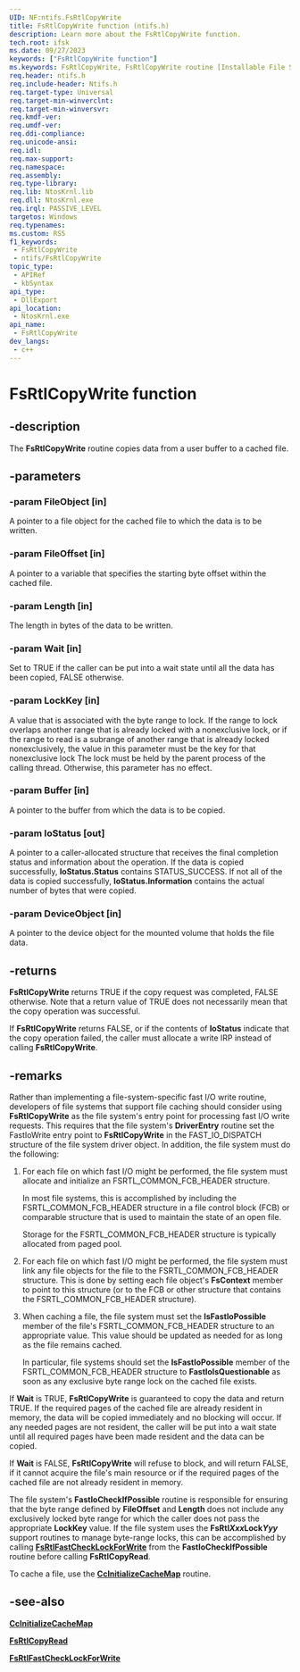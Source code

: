 ```yaml
---
UID: NF:ntifs.FsRtlCopyWrite
title: FsRtlCopyWrite function (ntifs.h)
description: Learn more about the FsRtlCopyWrite function.
tech.root: ifsk
ms.date: 09/27/2023
keywords: ["FsRtlCopyWrite function"]
ms.keywords: FsRtlCopyWrite, FsRtlCopyWrite routine [Installable File System Drivers], fsrtlref_4c9bfba8-1946-430f-b242-7228394923de.xml, ifsk.fsrtlcopywrite, ntifs/FsRtlCopyWrite
req.header: ntifs.h
req.include-header: Ntifs.h
req.target-type: Universal
req.target-min-winverclnt: 
req.target-min-winversvr: 
req.kmdf-ver: 
req.umdf-ver: 
req.ddi-compliance: 
req.unicode-ansi: 
req.idl: 
req.max-support: 
req.namespace: 
req.assembly: 
req.type-library: 
req.lib: NtosKrnl.lib
req.dll: NtosKrnl.exe
req.irql: PASSIVE_LEVEL
targetos: Windows
req.typenames: 
ms.custom: RS5
f1_keywords:
 - FsRtlCopyWrite
 - ntifs/FsRtlCopyWrite
topic_type:
 - APIRef
 - kbSyntax
api_type:
 - DllExport
api_location:
 - NtosKrnl.exe
api_name:
 - FsRtlCopyWrite
dev_langs:
 - c++
---
```


# FsRtlCopyWrite function

## -description

The **FsRtlCopyWrite** routine copies data from a user buffer to a cached file.

## -parameters

### -param FileObject [in]

A pointer to a file object for the cached file to which the data is to be written.

### -param FileOffset [in]

A pointer to a variable that specifies the starting byte offset within the cached file.

### -param Length [in]

The length in bytes of the data to be written.

### -param Wait [in]

Set to TRUE if the caller can be put into a wait state until all the data has been copied, FALSE otherwise.

### -param LockKey [in]

A value that is associated with the byte range to lock. If the range to lock overlaps another range that is already locked with a nonexclusive lock, or if the range to read is a subrange of another range that is already locked nonexclusively, the value in this parameter must be the key for that nonexclusive lock The lock must be held by the parent process of the calling thread. Otherwise, this parameter has no effect.

### -param Buffer [in]

A pointer to the buffer from which the data is to be copied.

### -param IoStatus [out]

A pointer to a caller-allocated structure that receives the final completion status and information about the operation. If the data is copied successfully, **IoStatus.Status** contains STATUS_SUCCESS. If not all of the data is copied successfully, **IoStatus.Information** contains the actual number of bytes that were copied.

### -param DeviceObject [in]

A pointer to the device object for the mounted volume that holds the file data.

## -returns

**FsRtlCopyWrite** returns TRUE if the copy request was completed, FALSE otherwise. Note that a return value of TRUE does not necessarily mean that the copy operation was successful.

If **FsRtlCopyWrite** returns FALSE, or if the contents of **IoStatus** indicate that the copy operation failed, the caller must allocate a write IRP instead of calling **FsRtlCopyWrite**.

## -remarks

Rather than implementing a file-system-specific fast I/O write routine, developers of file systems that support file caching should consider using **FsRtlCopyWrite** as the file system's entry point for processing fast I/O write requests. This requires that the file system's **DriverEntry** routine set the FastIoWrite entry point to **FsRtlCopyWrite** in the FAST_IO_DISPATCH structure of the file system driver object. In addition, the file system must do the following:

1. For each file on which fast I/O might be performed, the file system must allocate and initialize an FSRTL_COMMON_FCB_HEADER structure.

   In most file systems, this is accomplished by including the FSRTL_COMMON_FCB_HEADER structure in a file control block (FCB) or comparable structure that is used to maintain the state of an open file.

   Storage for the FSRTL_COMMON_FCB_HEADER structure is typically allocated from paged pool.

2. For each file on which fast I/O might be performed, the file system must link any file objects for the file to the FSRTL_COMMON_FCB_HEADER structure. This is done by setting each file object's **FsContext** member to point to this structure (or to the FCB or other structure that contains the FSRTL_COMMON_FCB_HEADER structure).

3. When caching a file, the file system must set the **IsFastIoPossible** member of the file's FSRTL_COMMON_FCB_HEADER structure to an appropriate value. This value should be updated as needed for as long as the file remains cached.

   In particular, file systems should set the **IsFastIoPossible** member of the FSRTL_COMMON_FCB_HEADER structure to **FastIoIsQuestionable** as soon as any exclusive byte range lock on the cached file exists.

If **Wait** is TRUE, **FsRtlCopyWrite** is guaranteed to copy the data and return TRUE. If the required pages of the cached file are already resident in memory, the data will be copied immediately and no blocking will occur. If any needed pages are not resident, the caller will be put into a wait state until all required pages have been made resident and the data can be copied.

If **Wait** is FALSE, **FsRtlCopyWrite** will refuse to block, and will return FALSE, if it cannot acquire the file's main resource or if the required pages of the cached file are not already resident in memory.

The file system's **FastIoCheckIfPossible** routine is responsible for ensuring that the byte range defined by **FileOffset** and **Length** does not include any exclusively locked byte range for which the caller does not pass the appropriate **LockKey** value. If the file system uses the **FsRtl*Xxx*Lock*Yyy*** support routines to manage byte-range locks, this can be accomplished by calling [**FsRtlFastCheckLockForWrite**](nf-ntifs-_fsrtl_advanced_fcb_header-fsrtlfastchecklockforwrite.md) from the **FastIoCheckIfPossible** routine before calling **FsRtlCopyRead**.

To cache a file, use the [**CcInitializeCacheMap**](nf-ntifs-ccinitializecachemap.md) routine.

## -see-also

[**CcInitializeCacheMap**](nf-ntifs-ccinitializecachemap.md)

[**FsRtlCopyRead**](nf-ntifs-_fsrtl_advanced_fcb_header-fsrtlcopyread.md)

[**FsRtlFastCheckLockForWrite**](nf-ntifs-_fsrtl_advanced_fcb_header-fsrtlfastchecklockforwrite.md)
